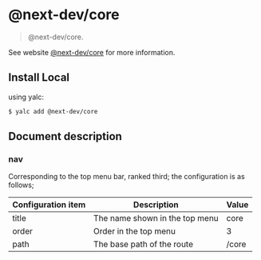 # @next-dev/core

> @next-dev/core.

See website [@next-dev/core](https://github.com/rimsila/core) for more information.

## Install Local

using yalc:

```bash
$ yalc add @next-dev/core
```

## Document description

### nav

Corresponding to the top menu bar, ranked third; the configuration is as follows;

| Configuration item | Description                    | Value |
| ------------------ | ------------------------------ | ----- |
| title              | The name shown in the top menu | core  |
| order              | Order in the top menu          | 3     |
| path               | The base path of the route     | /core |
